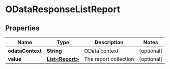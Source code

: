 
# ODataResponseListReport

## Properties
Name | Type | Description | Notes
------------ | ------------- | ------------- | -------------
**odataContext** | **String** | OData context |  [optional]
**value** | [**List&lt;Report&gt;**](Report.md) | The report collection |  [optional]



